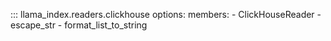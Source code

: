 ::: llama_index.readers.clickhouse
    options:
      members:
        - ClickHouseReader
        - escape_str
        - format_list_to_string
